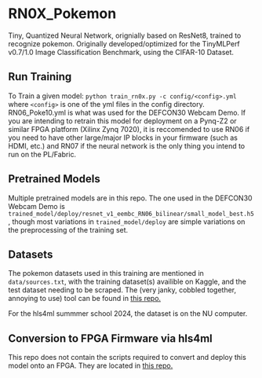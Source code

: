 # RN0X_Pokemon
Tiny, Quantized Neural Network, orignially based on ResNet8, trained to recognize pokemon. Originally developed/optimized for the TinyMLPerf v0.7/1.0 Image Classification Benchmark, using the CIFAR-10 Dataset. 

## Run Training
To Train a given model:
`python train_rn0x.py -c config/<config>.yml`
where `<config>` is one of the yml files in the config directory. RN06_Poke10.yml is what was used for the DEFCON30 Webcam Demo. If you are intending to retrain this model for deployment on a Pynq-Z2 or similar FPGA platform (Xilinx Zynq 7020), it is reccomended to use RN06 if you need to have other large/major IP blocks in your firmware (such as HDMI, etc.) and RN07 if the neural network is the only thing you intend to run on the PL/Fabric. 

## Pretrained Models
Multiple pretrained models are in this repo. The one used in the DEFCON30 Webcam Demo is `trained_model/deploy/resnet_v1_eembc_RN06_bilinear/small_model_best.h5`, though most variations in `trained_model/deploy` are simple variations on the preprocessing of the training set. 


## Datasets
The pokemon datasets used in this training are mentioned in `data/sources.txt`, with the training dataset(s) availible on Kaggle, and the test dataset needing to be scraped. The (very janky, cobbled together, annoying to use) tool can be found in [this repo.](https://www.github.com/ben-hawks/pokedex_scraper)

For the hls4ml summmer school 2024, the dataset is on the NU computer.

## Conversion to FPGA Firmware via hls4ml
This repo does not contain the scripts required to convert and deploy this model onto an FPGA. They are located in [this repo.](https://github.com/fastmachinelearning/hls4ml-live-demo)
